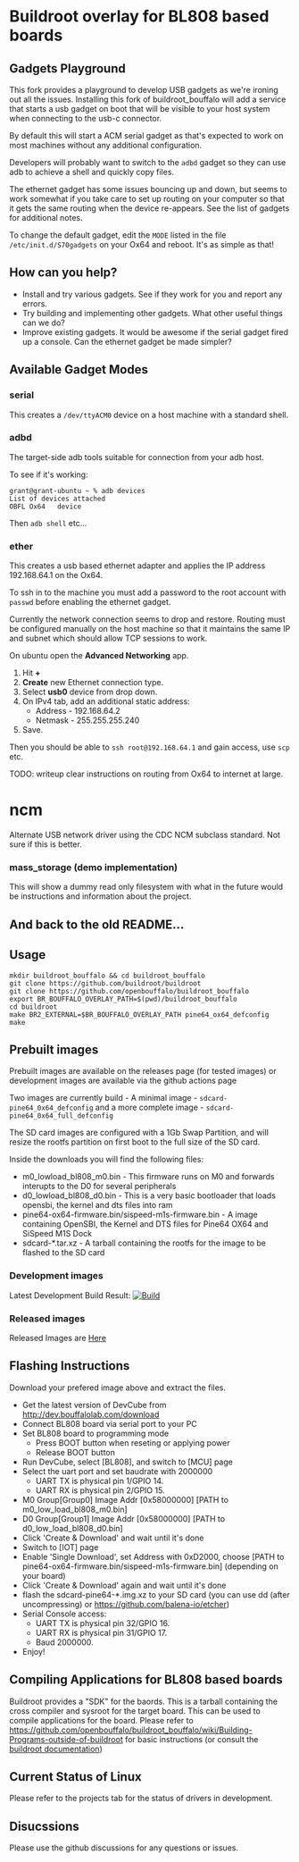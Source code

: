 # Buildroot overlay for BL808 based boards

## Gadgets Playground

This fork provides a playground to develop USB gadgets as we're
ironing out all the issues. Installing this fork of buildroot_bouffalo
will add a service that starts a usb gadget on boot that will be
visible to your host system when connecting to the usb-c connector.

By default this will start a ACM serial gadget as that's expected to
work on most machines without any additional configuration.

Developers will probably want to switch to the `adbd` gadget so they
can use adb to achieve a shell and quickly copy files.

The ethernet gadget has some issues bouncing up and down, but seems to
work somewhat if you take care to set up routing on your computer so
that it gets the same routing when the device re-appears. See the list
of gadgets for additional notes.

To change the default gadget, edit the `MODE` listed in the file
`/etc/init.d/S70gadgets` on your Ox64 and reboot. It's as simple as
that!

## How can you help?

* Install and try various gadgets. See if they work for you and report
    any errors.
* Try building and implementing other gadgets. What other useful things
    can we do?
* Improve existing gadgets. It would be awesome if the serial gadget
    fired up a console. Can the ethernet gadget be made simpler?

## Available Gadget Modes

### serial

This creates a `/dev/ttyACM0` device on a host machine with a standard
shell.

### adbd

The target-side adb tools suitable for connection from your adb host.

To see if it's working:

```
grant@grant-ubuntu ~ % adb devices
List of devices attached
OBFL Ox64	device

```

Then `adb shell` etc...

### ether

This creates a usb based ethernet adapter and applies the IP address
192.168.64.1 on the Ox64.

To ssh in to the machine you must add a password to the root account
with `passwd` before enabling the ethernet gadget.

Currently the network connection seems to drop and restore. Routing
must be configured manually on the host machine so that it maintains
the same IP and subnet which should allow TCP sessions to work.

On ubuntu open the **Advanced Networking** app.

1. Hit **+**
2. **Create** new Ethernet connection type.
3. Select **usb0** device from drop down.
4. On IPv4 tab, add an additional static address:
    * Address - 192.168.64.2
    * Netmask - 255.255.255.240
5. Save.


Then you should be able to `ssh root@192.168.64.1` and gain access,
use `scp` etc.

TODO: writeup clear instructions on routing from Ox64 to internet at
large.

# ncm

Alternate USB network driver using the CDC NCM subclass standard.
Not sure if this is better.

### mass_storage (demo implementation)

This will show a dummy read only filesystem with what in the future
would be instructions and information about the project.

## And back to the old README...

## Usage

```
mkdir buildroot_bouffalo && cd buildroot_bouffalo
git clone https://github.com/buildroot/buildroot
git clone https://github.com/openbouffalo/buildroot_bouffalo
export BR_BOUFFALO_OVERLAY_PATH=$(pwd)/buildroot_bouffalo
cd buildroot
make BR2_EXTERNAL=$BR_BOUFFALO_OVERLAY_PATH pine64_ox64_defconfig
make
```

## Prebuilt images

Prebuilt images are available on the releases page (for tested images) or development images are available via the github actions page

Two images are currently build - A minimal image - `sdcard-pine64_0x64_defconfig` and a more complete image - `sdcard-pine64_0x64_full_defconfig`

The SD card images are configured with a 1Gb Swap Partition, and will resize the rootfs partition on first boot to the full size of the SD card.

Inside the downloads you will find the following files:
* m0_lowload_bl808_m0.bin - This firmware runs on M0 and forwards interupts to the D0 for several peripherals
* d0_lowload_bl808_d0.bin - This is a very basic bootloader that loads opensbi, the kernel and dts files into ram
* pine64-ox64-firmware.bin/sispeed-m1s-firmware.bin - A image containing OpenSBI, the Kernel and DTS files for Pine64 OX64 and SiSpeed M1S Dock
* sdcard-*.tar.xz - A tarball containing the rootfs for the image to be flashed to the SD card

### Development images
Latest Development Build Result:
[![Build](https://github.com/openbouffalo/buildroot_bouffalo/actions/workflows/buildroot.yml/badge.svg)](https://github.com/openbouffalo/buildroot_bouffalo/actions/workflows/buildroot.yml)

### Released images

Released Images are [Here](https://github.com/openbouffalo/buildroot_bouffalo/releases/latest)

## Flashing Instructions

Download your prefered image above and extract the files.

- Get the latest version of DevCube from http://dev.bouffalolab.com/download
- Connect BL808 board via serial port to your PC
- Set BL808 board to programming mode
    + Press BOOT button when reseting or applying power
    + Release BOOT button
- Run DevCube, select [BL808], and switch to [MCU] page
- Select the uart port and set baudrate with 2000000
    + UART TX is physical pin 1/GPIO 14.
    + UART RX is physical pin 2/GPIO 15.
- M0 Group[Group0] Image Addr [0x58000000] [PATH to m0_low_load_bl808_m0.bin]
- D0 Group[Group1] Image Addr [0x58000000] [PATH to d0_low_load_bl808_d0.bin]
- Click 'Create & Download' and wait until it's done
- Switch to [IOT] page
- Enable 'Single Download', set Address with 0xD2000, choose [PATH to pine64-ox64-firmware.bin/sispeed-m1s-firmware.bin] (depending on your board)
- Click 'Create & Download' again and wait until it's done
- flash the sdcard-pine64-*.img.xz to your SD card (you can use dd (after uncompressing) or https://github.com/balena-io/etcher)
- Serial Console access:
    + UART TX is physical pin 32/GPIO 16.
    + UART RX is physical pin 31/GPIO 17.
    + Baud 2000000.
- Enjoy!

## Compiling Applications for BL808 based boards

Buildroot provides a "SDK" for the baords. This is a tarball containing the cross compiler and sysroot for the target board. This can be used to compile applications for the board. Please refer to https://github.com/openbouffalo/buildroot_bouffalo/wiki/Building-Programs-outside-of-buildroot for basic instructions (or consult the [buildroot documentation](https://buildroot.org/downloads/manual/using-buildroot-toolchain.txt))

## Current Status of Linux

Please refer to the projects tab for the status of drivers in development.

## Disucssions

Please use the github discussions for any questions or issues.